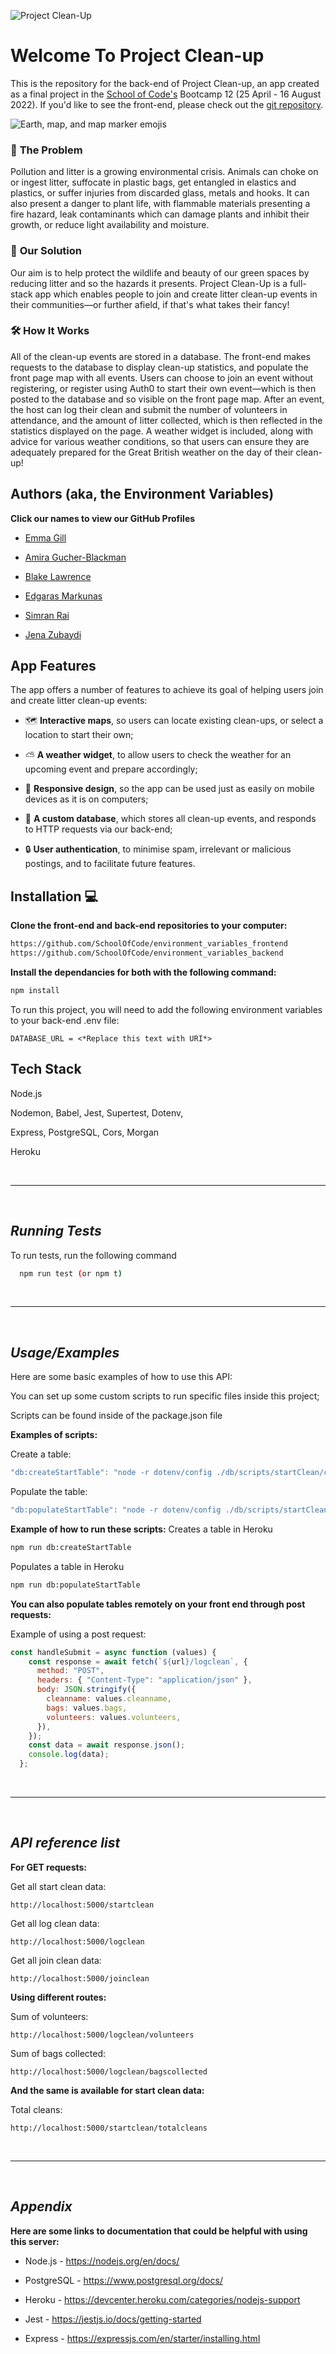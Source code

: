 
![Project Clean-Up](https://user-images.githubusercontent.com/98705391/184337846-b06b80b3-98d3-40b4-912b-dc429ad54f72.png)
# Welcome To Project Clean-up
This is the repository for the back-end of Project Clean-up, an app created as a final project in the [School of Code's](https://www.schoolofcode.co.uk/) Bootcamp 12 (25 April - 16 August 2022). If you'd like to see the front-end, please check out the [git repository](https://github.com/SchoolOfCode/environment_variables_frontend).

![Earth, map, and map marker emojis](https://user-images.githubusercontent.com/98705391/184339535-2eb89ee6-2c6b-4376-baf3-2f5c4720e582.png)

### 🤔 **The Problem** 
Pollution and litter is a growing environmental crisis. Animals can choke on or ingest litter, suffocate in plastic bags, get entangled in elastics and plastics, or suffer injuries from discarded glass, metals and hooks. It can also present a danger to plant life, with flammable materials presenting a fire hazard, leak contaminants which can damage plants and inhibit their growth, or reduce light availability and moisture. 

### 🧠 **Our Solution** 
Our aim is to help protect the wildlife and beauty of our green spaces by reducing litter and so the hazards it presents. Project Clean-Up is a full-stack app which enables people to join and create litter clean-up events in their communities—or further afield, if that's what takes their fancy! 

### 🛠️ **How It Works** 
All of the clean-up events are stored in a database. The front-end makes requests to the database to display clean-up statistics, and populate the front page map with all events. Users can choose to join an event without registering, or register using Auth0 to start their own event⁠—which is then posted to the database and so visible on the front page map. After an event, the host can log their clean and submit the number of volunteers in attendance, and the amount of litter collected, which is then reflected in the statistics displayed on the page. A weather widget is included, along with advice for various weather conditions, so that users can ensure they are adequately prepared for the Great British weather on the day of their clean-up!


## Authors (aka, the Environment Variables)
**Click our names to view our GitHub Profiles** 

- [Emma Gill](https://github.com/SurfingElectron)

- [Amira Gucher-Blackman](https://github.com/amiragucher)

- [Blake Lawrence](https://github.com/BlakeLawrence)

- [Edgaras Markunas](https://github.com/EdMark11)

- [Simran Rai](https://github.com/srai98i)

- [Jena Zubaydi](https://github.com/jena-84)


## App Features
The app offers a number of features to achieve its goal of helping users join and create litter clean-up events:
- 🗺️ **Interactive maps**, so users can locate existing clean-ups, or select a location to start their own; 

- ⛅ **A weather widget**, to allow users to check the weather for an upcoming event and prepare accordingly; 

- 📱 **Responsive design**, so the app can be used just as easily on mobile devices as it is on computers;  

- 💽 **A custom database**, which stores all clean-up events, and responds to HTTP requests via our back-end;

- 🔒 **User authentication**, to minimise spam, irrelevant or malicious postings, and to facilitate future features.

## Installation 💻
**Clone the front-end and back-end repositories to your computer:**

```bash
https://github.com/SchoolOfCode/environment_variables_frontend
https://github.com/SchoolOfCode/environment_variables_backend

```

**Install the dependancies for both with the following command:**
```bash
npm install
```

To run this project, you will need to add the following environment variables to your back-end .env file:

`DATABASE_URL = <*Replace this text with URI*>`


## Tech Stack

Node.js

 Nodemon, Babel, Jest, Supertest, Dotenv, 
 
 Express, PostgreSQL, Cors, Morgan

 Heroku

<br/>

---

<br />

## ***Running Tests***

To run tests, run the following command

```bash
  npm run test (or npm t)
```

<br/>

---

<br />

## ***Usage/Examples***

Here are some basic examples of how to use this API:

You can set up some custom scripts to run specific files inside this project;

Scripts can be found inside of the package.json file

**Examples of scripts:**

Create a table:
```javascript
"db:createStartTable": "node -r dotenv/config ./db/scripts/startClean/createStartTable.js"
```

Populate the table:
```javascript
"db:populateStartTable": "node -r dotenv/config ./db/scripts/startClean/populateStartTable.js"
```

**Example of how to run these scripts:**
Creates a table in Heroku
```bash
npm run db:createStartTable
```

Populates a table in Heroku
```bash
npm run db:populateStartTable
```

**You can also populate tables remotely on your front end through post requests:**

Example of using a post request:

```javascript
const handleSubmit = async function (values) {
    const response = await fetch(`${url}/logclean`, {
      method: "POST",
      headers: { "Content-Type": "application/json" },
      body: JSON.stringify({
        cleanname: values.cleanname,
        bags: values.bags,
        volunteers: values.volunteers,
      }),
    });
    const data = await response.json();
    console.log(data);
  };
```

<br/>

---

<br />

## ***API reference list***

**For GET requests:**

Get all start clean data:
```
http://localhost:5000/startclean
```

Get all log clean data:
```
http://localhost:5000/logclean
```

Get all join clean data:
```
http://localhost:5000/joinclean
```

**Using different routes:**

Sum of volunteers:
```
http://localhost:5000/logclean/volunteers
```

Sum of bags collected:
```
http://localhost:5000/logclean/bagscollected
```

**And the same is available for start clean data:**

Total cleans:
```
http://localhost:5000/startclean/totalcleans
```

<br/>

---

<br />

## ***Appendix***

**Here are some links to documentation that could be helpful with using this server:**

- Node.js - https://nodejs.org/en/docs/

- PostgreSQL - https://www.postgresql.org/docs/

- Heroku - https://devcenter.heroku.com/categories/nodejs-support

- Jest - https://jestjs.io/docs/getting-started

- Express - https://expressjs.com/en/starter/installing.html


